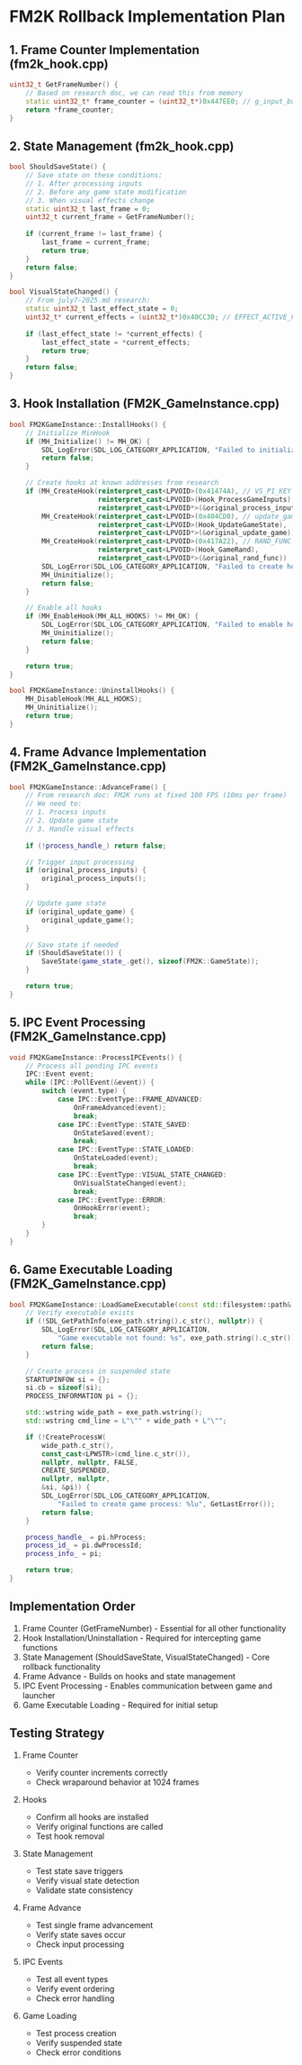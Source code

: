 # FM2K Rollback Implementation Plan

## 1. Frame Counter Implementation (fm2k_hook.cpp)

```cpp
uint32_t GetFrameNumber() {
    // Based on research doc, we can read this from memory
    static uint32_t* frame_counter = (uint32_t*)0x447EE0; // g_input_buffer_index
    return *frame_counter;
}
```

## 2. State Management (fm2k_hook.cpp)

```cpp
bool ShouldSaveState() {
    // Save state on these conditions:
    // 1. After processing inputs
    // 2. Before any game state modification
    // 3. When visual effects change
    static uint32_t last_frame = 0;
    uint32_t current_frame = GetFrameNumber();
    
    if (current_frame != last_frame) {
        last_frame = current_frame;
        return true;
    }
    return false;
}

bool VisualStateChanged() {
    // From july7-2025.md research:
    static uint32_t last_effect_state = 0;
    uint32_t* current_effects = (uint32_t*)0x40CC30; // EFFECT_ACTIVE_FLAGS
    
    if (last_effect_state != *current_effects) {
        last_effect_state = *current_effects;
        return true;
    }
    return false;
}
```

## 3. Hook Installation (FM2K_GameInstance.cpp)

```cpp
bool FM2KGameInstance::InstallHooks() {
    // Initialize MinHook
    if (MH_Initialize() != MH_OK) {
        SDL_LogError(SDL_LOG_CATEGORY_APPLICATION, "Failed to initialize MinHook");
        return false;
    }

    // Create hooks at known addresses from research
    if (MH_CreateHook(reinterpret_cast<LPVOID>(0x41474A), // VS_P1_KEY
                      reinterpret_cast<LPVOID>(Hook_ProcessGameInputs),
                      reinterpret_cast<LPVOID*>(&original_process_inputs)) != MH_OK ||
        MH_CreateHook(reinterpret_cast<LPVOID>(0x404CD0), // update_game_state
                      reinterpret_cast<LPVOID>(Hook_UpdateGameState),
                      reinterpret_cast<LPVOID*>(&original_update_game)) != MH_OK ||
        MH_CreateHook(reinterpret_cast<LPVOID>(0x417A22), // RAND_FUNC
                      reinterpret_cast<LPVOID>(Hook_GameRand),
                      reinterpret_cast<LPVOID*>(&original_rand_func)) != MH_OK) {
        SDL_LogError(SDL_LOG_CATEGORY_APPLICATION, "Failed to create hooks");
        MH_Uninitialize();
        return false;
    }

    // Enable all hooks
    if (MH_EnableHook(MH_ALL_HOOKS) != MH_OK) {
        SDL_LogError(SDL_LOG_CATEGORY_APPLICATION, "Failed to enable hooks");
        MH_Uninitialize();
        return false;
    }

    return true;
}

bool FM2KGameInstance::UninstallHooks() {
    MH_DisableHook(MH_ALL_HOOKS);
    MH_Uninitialize();
    return true;
}
```

## 4. Frame Advance Implementation (FM2K_GameInstance.cpp)

```cpp
bool FM2KGameInstance::AdvanceFrame() {
    // From research doc: FM2K runs at fixed 100 FPS (10ms per frame)
    // We need to:
    // 1. Process inputs
    // 2. Update game state
    // 3. Handle visual effects
    
    if (!process_handle_) return false;

    // Trigger input processing
    if (original_process_inputs) {
        original_process_inputs();
    }

    // Update game state
    if (original_update_game) {
        original_update_game();
    }

    // Save state if needed
    if (ShouldSaveState()) {
        SaveState(game_state_.get(), sizeof(FM2K::GameState));
    }

    return true;
}
```

## 5. IPC Event Processing (FM2K_GameInstance.cpp)

```cpp
void FM2KGameInstance::ProcessIPCEvents() {
    // Process all pending IPC events
    IPC::Event event;
    while (IPC::PollEvent(&event)) {
        switch (event.type) {
            case IPC::EventType::FRAME_ADVANCED:
                OnFrameAdvanced(event);
                break;
            case IPC::EventType::STATE_SAVED:
                OnStateSaved(event);
                break;
            case IPC::EventType::STATE_LOADED:
                OnStateLoaded(event);
                break;
            case IPC::EventType::VISUAL_STATE_CHANGED:
                OnVisualStateChanged(event);
                break;
            case IPC::EventType::ERROR:
                OnHookError(event);
                break;
        }
    }
}
```

## 6. Game Executable Loading (FM2K_GameInstance.cpp)

```cpp
bool FM2KGameInstance::LoadGameExecutable(const std::filesystem::path& exe_path) {
    // Verify executable exists
    if (!SDL_GetPathInfo(exe_path.string().c_str(), nullptr)) {
        SDL_LogError(SDL_LOG_CATEGORY_APPLICATION, 
            "Game executable not found: %s", exe_path.string().c_str());
        return false;
    }

    // Create process in suspended state
    STARTUPINFOW si = {};
    si.cb = sizeof(si);
    PROCESS_INFORMATION pi = {};

    std::wstring wide_path = exe_path.wstring();
    std::wstring cmd_line = L"\"" + wide_path + L"\"";

    if (!CreateProcessW(
        wide_path.c_str(),
        const_cast<LPWSTR>(cmd_line.c_str()),
        nullptr, nullptr, FALSE,
        CREATE_SUSPENDED,
        nullptr, nullptr,
        &si, &pi)) {
        SDL_LogError(SDL_LOG_CATEGORY_APPLICATION,
            "Failed to create game process: %lu", GetLastError());
        return false;
    }

    process_handle_ = pi.hProcess;
    process_id_ = pi.dwProcessId;
    process_info_ = pi;

    return true;
}
```

## Implementation Order

1. Frame Counter (GetFrameNumber) - Essential for all other functionality
2. Hook Installation/Uninstallation - Required for intercepting game functions
3. State Management (ShouldSaveState, VisualStateChanged) - Core rollback functionality
4. Frame Advance - Builds on hooks and state management
5. IPC Event Processing - Enables communication between game and launcher
6. Game Executable Loading - Required for initial setup

## Testing Strategy

1. Frame Counter
   - Verify counter increments correctly
   - Check wraparound behavior at 1024 frames

2. Hooks
   - Confirm all hooks are installed
   - Verify original functions are called
   - Test hook removal

3. State Management
   - Test state save triggers
   - Verify visual state detection
   - Validate state consistency

4. Frame Advance
   - Test single frame advancement
   - Verify state saves occur
   - Check input processing

5. IPC Events
   - Test all event types
   - Verify event ordering
   - Check error handling

6. Game Loading
   - Test process creation
   - Verify suspended state
   - Check error conditions 